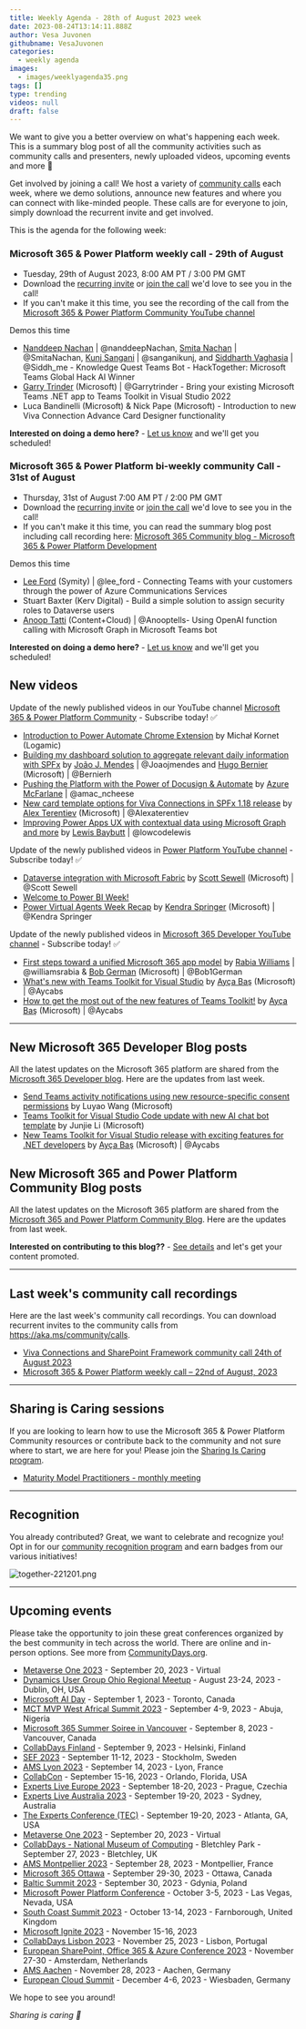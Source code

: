 ```yaml
---
title: Weekly Agenda - 28th of August 2023 week
date: 2023-08-24T13:14:11.888Z
author: Vesa Juvonen
githubname: VesaJuvonen
categories:
  - weekly agenda
images:
  - images/weeklyagenda35.png
tags: []
type: trending
videos: null
draft: false
---
```


We want to give you a better overview on what's happening each week. This is a summary blog post of all the community activities such as community calls and presenters, newly uploaded videos, upcoming events and more 🚀

Get involved by joining a call! We host a variety of [community calls](https://aka.ms/community/calls) each week, where we demo solutions, announce new features and where you can connect with like-minded people. These calls are for everyone to join, simply download the recurrent invite and get involved.

This is the agenda for the following week:

### Microsoft 365 & Power Platform weekly call - 29th of August

* Tuesday, 29th of August 2023, 8:00 AM PT / 3:00 PM GMT
* Download the [recurring invite](https://aka.ms/m365-dev-call) or [join the call](https://aka.ms/m365-dev-call-join) we'd love to see you in the call!
* If you can't make it this time, you see the recording of the call from the [Microsoft 365 & Power Platform Community YouTube channel](https://www.youtube.com/watch?v=MX8OVvsAK0s&list=PLR9nK3mnD-OUQOW86tT5dkCRQAVGY7DlH)

Demos this time

* [Nanddeep Nachan](https://twitter.com/NanddeepNachan) | @nanddeepNachan, [Smita Nachan](https://twitter.com/smitanachan) | @SmitaNachan, [Kunj Sangani](https://twitter.com/sanganikunj) | @sanganikunj, and [Siddharth Vaghasia](https://twitter.com/siddh_me) | @Siddh_me - Knowledge Quest Teams Bot - HackTogether: Microsoft Teams Global Hack AI Winner
* [Garry Trinder](https://twitter.com/garrytrinder) (Microsoft) | @Garrytrinder - Bring your existing Microsoft Teams .NET app to Teams Toolkit in Visual Studio 2022 
* Luca Bandinelli (Microsoft) & Nick Pape (Microsoft) - Introduction to new Viva Connection Advance Card Designer functionality

**Interested on doing a demo here?** - [Let us know](https://aka.ms/community/request/demo) and we'll get you scheduled!


### Microsoft 365 & Power Platform bi-weekly community Call - 31st of August

* Thursday, 31st of August 7:00 AM PT / 2:00 PM GMT
* Download the [recurring invite](https://aka.ms/spdev-sig-call) or [join the call](https://aka.ms/spdev-sig-call-join) we'd love to see you in the call!
* If you can't make it this time, you can read the summary blog post including call recording here: [Microsoft 365 Community blog - Microsoft 365 & Power Platform Development](https://pnp.github.io/blog/categories/microsoft-365-and-power-platform-development-community-call/)

Demos this time

* [Lee Ford](https://twitter.com/lee_ford) (Symity) | @lee_ford - Connecting Teams with your customers through the power of Azure Communications Services
* Stuart Baxter (Kerv Digital) - Build a simple solution to assign security roles to Dataverse users
* [Anoop Tatti](https://twitter.com/anooptells) (Content+Cloud) | @Anooptells- Using OpenAI function calling with Microsoft Graph in Microsoft Teams bot

**Interested on doing a demo here?** - [Let us know](https://aka.ms/community/request/demo) and we'll get you scheduled!


## New videos 

Update of the newly published videos in our YouTube channel [Microsoft 365 & Power Platform Community](https://www.youtube.com/channel/UC_mKdhw-V6CeCM7gTo_Iy7w) - Subscribe today! ✅

* [Introduction to Power Automate Chrome Extension](https://www.youtube.com/watch?v=RKAHmiyEHvk) by Michał Kornet (Logamic) 
* [Building my dashboard solution to aggregate relevant daily information with SPFx](https://www.youtube.com/watch?v=gGOp_ShHQ7c&t=43s) by  [João J. Mendes](https://twitter.com/joaojmendes) | @Joaojmendes and [Hugo Bernier](https://twitter.com/bernierh) (Microsoft) | @Bernierh
* [Pushing the Platform with the Power of Docusign & Automate](https://www.youtube.com/watch?v=CLQTIDZZOL4&t=4s) by  [Azure McFarlane](https://twitter.com/amac_ncheese) | @amac_ncheese 
* [New card template options for Viva Connections in SPFx 1.18 release](https://www.youtube.com/watch?v=rheAG6qEdJc&t=13s) by [Alex Terentiev](https://twitter.com/alexaterentiev) (Microsoft) | @Alexaterentiev
* [Improving Power Apps UX with contextual data using Microsoft Graph and more](https://www.youtube.com/watch?v=HfHJUQkpjec) by  [Lewis Baybutt](https://twitter.com/lowcodelewis) | @lowcodelewis


Update of the newly published videos in [Power Platform YouTube channel](https://www.youtube.com/@mspowerplatform) - Subscribe today! ✅

* [Dataverse integration with Microsoft Fabric](https://www.youtube.com/watch?v=bgcNsqp92YE) by [Scott Sewell](https://twitter.com/ScottSewell) (Microsoft) | @Scott Sewell
* [Welcome to Power BI Week!](https://www.youtube.com/watch?v=xDbNlvJJO6o)
* [Power Virtual Agents Week Recap](https://www.youtube.com/watch?v=d_LzD6hppJc)  by [Kendra Springer](https://twitter.com/KendraSpringer) (Microsoft) | @Kendra Springer  


Update of the newly published videos in [Microsoft 365 Developer YouTube channel](https://www.youtube.com/@Microsoft365Developer) - Subscribe today! ✅

* [First steps toward a unified Microsoft 365 app model](https://www.youtube.com/watch?v=SAWjXdy2Rxs) by [Rabia Williams](https://twitter.com/williamsrabia) | @williamsrabia & [Bob German](https://twitter.com/Bob1German) (Microsoft) | @Bob1German
* [What's new with Teams Toolkit for Visual Studio](https://www.youtube.com/watch?v=vKOIQJKqUgA) by [Ayça Baş](https://twitter.com/aycabs) (Microsoft) | @Aycabs
* [How to get the most out of the new features of Teams Toolkit!](https://www.youtube.com/watch?v=kv4BEjM-RXc) by [Ayça Baş](https://twitter.com/aycabs) (Microsoft) | @Aycabs

---

## New Microsoft 365 Developer Blog posts

All the latest updates on the Microsoft 365 platform are shared from the [Microsoft 365 Developer blog](https://devblogs.microsoft.com/microsoft365dev/). Here are the updates from last week.

* [Send Teams activity notifications using new resource-specific consent permissions](https://devblogs.microsoft.com/microsoft365dev/send-microsoft-teams-activity-feed-notifications-using-resource-specific-content-permissions/) by Luyao Wang (Microsoft)
* [Teams Toolkit for Visual Studio Code update with new AI chat bot template](https://devblogs.microsoft.com/microsoft365dev/teams-toolkit-for-visual-studio-code-update-with-new-ai-chat-bot-template/) by Junjie Li (Microsoft)
* [New Teams Toolkit for Visual Studio release with exciting features for .NET developers](https://devblogs.microsoft.com/microsoft365dev/new-teams-toolkit-for-visual-studio-release-with-exciting-features-for-net-developers/) by [Ayça Baş](https://twitter.com/aycabs) (Microsoft) | @Aycabs


## New Microsoft 365 and Power Platform Community Blog posts

All the latest updates on the Microsoft 365 platform are shared from the [Microsoft 365 and Power Platform Community Blog](https://pnp.github.io/blog/). Here are the updates from last week.

**Interested on contributing to this blog??** - [See details](https://pnp.github.io/blog/post/contribute-blog/) and let's get your content promoted.

---

## Last week's community call recordings

Here are the last week's community call recordings. You can download recurrent invites to the community calls from https://aka.ms/community/calls.

* [Viva Connections and SharePoint Framework community call 24th of August 2023](https://www.youtube.com/watch?v=Sxrnc7gSw4A)
* [Microsoft 365 & Power Platform weekly call – 22nd of August, 2023](https://www.youtube.com/watch?v=3VR5u5FVk4k&t=1267s)

---

## Sharing is Caring sessions

If you are looking to learn how to use the Microsoft 365 & Power Platform Community resources or contribute back to the community and not sure where to start, we are here for you! Please join the [Sharing Is Caring program](https://pnp.github.io/sharing-is-caring/).

* [Maturity Model Practitioners - monthly meeting](https://aka.ms/mm4m365/invite)

---

## Recognition

You already contributed? Great, we want to celebrate and recognize you! Opt in for our [community recognition program](https://pnp.github.io/recognitionprogram/) and earn badges from our various initiatives! 

![together-221201.png](images/community-recognization-program.png)

---

## Upcoming events

Please take the opportunity to join these great conferences organized by the best community in tech across the world. There are online and in-person options. See more from [CommunityDays.org](https://www.communitydays.org/).

* [Metaverse One 2023](https://www.communitydays.org/event/2023-09-20/metaverse-one-2023) - September 20, 2023 - Virtual
* [Dynamics User Group Ohio Regional Meetup](https://www.communitydays.org/event/2023-08-22/dynamics-user-group-ohio-regional-meetup) - August 23-24, 2023 - Dublin, OH, USA
* [Microsoft AI Day](https://www.communitydays.org/event/2023-09-01/microsoft-ai-day) - September 1, 2023 - Toronto, Canada
* [MCT MVP West Africal Summit 2023](https://www.communitydays.org/event/2023-09-04/mct-mvp-west-africa-summit-2023) - September 4-9, 2023 - Abuja, Nigeria
* [Microsoft 365 Summer Soiree in Vancouver](https://www.communitydays.org/event/2023-09-07/microsoft-365-summer-soiree-in-vancourver) - September 8, 2023 - Vancouver, Canada
* [CollabDays Finland](https://www.collabdays.org/2023-finland/) - September 9, 2023 - Helsinki, Finland
* [SEF 2023](https://www.communitydays.org/event/2023-09-11/sef-2023) - September 11-12, 2023 - Stockholm, Sweden
* [AMS Lyon 2023](https://www.communitydays.org/event/2023-09-14/ams-lyon-2023) - September 14, 2023 - Lyon, France
* [CollabCon](https://www.communitydays.org/event/2023-09-15/collabcon) - September 15-16, 2023 - Orlando, Florida, USA
* [Experts Live Europe 2023](https://www.communitydays.org/event/2023-09-18/experts-live-europe-2023) - September 18-20, 2023 - Prague, Czechia
* [Experts Live Australia 2023](https://www.communitydays.org/event/2023-09-19/expertlive-australia-2023) - September 19-20, 2023 - Sydney, Australia
* [The Experts Conference (TEC)](https://www.communitydays.org/event/2023-09-19/the-experts-conference-2023) - September 19-20, 2023 - Atlanta, GA, USA
* [Metaverse One 2023](https://www.communitydays.org/event/2023-09-20/metaverse-one-2023) - September 20, 2023 - Virtual
* [CollabDays - National Museum of Computing](https://www.communitydays.org/event/2023-09-27/collabdays-national-museum-of-computing-bletchley-park) - Bletchley Park - September 27, 2023 - Bletchley, UK
* [AMS Montpellier 2023](https://www.communitydays.org/event/2023-09-28/ams-montpellier-2023) - September 28, 2023 - Montpellier, France
* [Microsoft 365 Ottawa](https://www.communitydays.org/event/2023-09-29/microsoft-365-ottawa) - September 29-30, 2023 - Ottawa, Canada
* [Baltic Summit 2023](https://www.communitydays.org/event/2023-09-30/baltic-summit-2023) - September 30, 2023 - Gdynia, Poland
* [Microsoft Power Platform Conference](https://powerplatformconf.com/) - October 3-5, 2023 - Las Vegas, Nevada, USA
* [South Coast Summit 2023](https://www.southcoastsummit.com/) - October 13-14, 2023 - Farnborough, United Kingdom
* [Microsoft Ignite 2023](https://ignite.microsoft.com/) - November 15-16, 2023
* [CollabDays Lisbon 2023](https://www.collabdays.org/2023-lisbon/) - November 25, 2023 - Lisbon, Portugal
* [European SharePoint, Office 365 & Azure Conference 2023](https://www.sharepointeurope.com/) - November 27-30 - Amsterdam, Netherlands
* [AMS Aachen](https://www.communitydays.org/event/2023-11-28/ams-aachen) - November 28, 2023 - Aachen, Germany
* [European Cloud Summit](https://www.cloudsummit.eu/) - December 4-6, 2023 - Wiesbaden, Germany

We hope to see you around!

_Sharing is caring 🧡_
